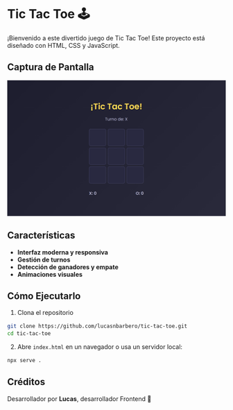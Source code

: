 # Tic Tac Toe 🕹️

¡Bienvenido a este divertido juego de Tic Tac Toe! Este proyecto está diseñado con HTML, CSS y JavaScript.

## Captura de Pantalla

![Captura del juego](./assets/img/screenshot.png)

## Características

- **Interfaz moderna y responsiva**
- **Gestión de turnos**
- **Detección de ganadores y empate**
- **Animaciones visuales**

## Cómo Ejecutarlo

1. Clona el repositorio

```bash
git clone https://github.com/lucasnbarbero/tic-tac-toe.git
cd tic-tac-toe
```

2. Abre `index.html` en un navegador o usa un servidor local:

```bash
npx serve .
```

## Créditos

Desarrollador por **Lucas**, desarrollador Frontend 🚀
